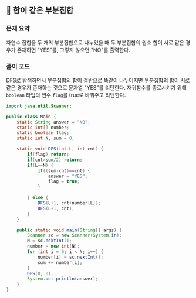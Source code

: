 ## 🌱 합이 같은 부분집합

### 문제 요약

자연수 집합을 두 개의 부분집합으로 나누었을 때 두 부분집합의 원소 합이 서로 같은 경우가 존재하면 "YES"를, 그렇지 않으면 "NO"를 출력한다.

### 풀이 코드

DFS로 탐색하면서 부분집합의 합이 절반으로 똑같이 나누어지면 부분집합의 합이 서로 같은 경우가 존재하는 것으로 문자열 "YES"를 리턴한다. 재귀함수를 종료시키기 위해 `boolean` 타입의 변수 `flag`를 true로 바꿔주고 리턴한다.

```java
import java.util.Scanner;

public class Main {
	static String answer = "NO";
	static int[] number;
	static boolean flag;
	static int N, sum = 0;

	static void DFS(int L, int cnt) {
		if(flag) return;
		if(cnt>sum/2) return;
		if(L==N) {
			if((sum-cnt)==cnt) {
				answer = "YES";
				flag = true;
			}

		} else {
			DFS(L+1, cnt+number[L]);
			DFS(L+1, cnt);
		}
	}

	public static void main(String[] args) {
		Scanner sc = new Scanner(System.in);
		N = sc.nextInt();
		number = new int[N];
		for (int i = 0; i < N; i++) {
			number[i] = sc.nextInt();
			sum += number[i];
		}
		DFS(0, 0);
		System.out.println(answer);
	}
}
```
